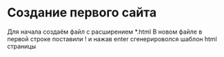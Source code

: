 # Создание первого сайта
Для начала создаём файл с расширением *.html
В новом файле в первой строке поставили ! и нажав enter сгенерироволся шаблон html страницы